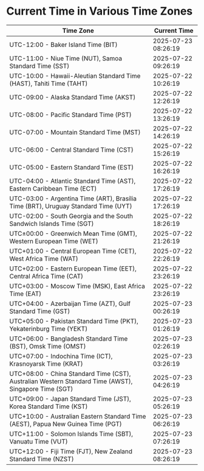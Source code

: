 # Current Time in Various Time Zones

| Time Zone | Current Time |
|-----------|--------------|
| UTC-12:00 - Baker Island Time (BIT) | 2025-07-23 08:26:19 |
| UTC-11:00 - Niue Time (NUT), Samoa Standard Time (SST) | 2025-07-22 09:26:19 |
| UTC-10:00 - Hawaii-Aleutian Standard Time (HAST), Tahiti Time (TAHT) | 2025-07-22 10:26:19 |
| UTC-09:00 - Alaska Standard Time (AKST) | 2025-07-22 12:26:19 |
| UTC-08:00 - Pacific Standard Time (PST) | 2025-07-22 13:26:19 |
| UTC-07:00 - Mountain Standard Time (MST) | 2025-07-22 14:26:19 |
| UTC-06:00 - Central Standard Time (CST) | 2025-07-22 15:26:19 |
| UTC-05:00 - Eastern Standard Time (EST) | 2025-07-22 16:26:19 |
| UTC-04:00 - Atlantic Standard Time (AST), Eastern Caribbean Time (ECT) | 2025-07-22 17:26:19 |
| UTC-03:00 - Argentina Time (ART), Brasília Time (BRT), Uruguay Standard Time (UYT) | 2025-07-22 17:26:19 |
| UTC-02:00 - South Georgia and the South Sandwich Islands Time (SGT) | 2025-07-22 18:26:19 |
| UTC±00:00 - Greenwich Mean Time (GMT), Western European Time (WET) | 2025-07-22 21:26:19 |
| UTC+01:00 - Central European Time (CET), West Africa Time (WAT) | 2025-07-22 22:26:19 |
| UTC+02:00 - Eastern European Time (EET), Central Africa Time (CAT) | 2025-07-22 23:26:19 |
| UTC+03:00 - Moscow Time (MSK), East Africa Time (EAT) | 2025-07-22 23:26:19 |
| UTC+04:00 - Azerbaijan Time (AZT), Gulf Standard Time (GST) | 2025-07-23 00:26:19 |
| UTC+05:00 - Pakistan Standard Time (PKT), Yekaterinburg Time (YEKT) | 2025-07-23 01:26:19 |
| UTC+06:00 - Bangladesh Standard Time (BST), Omsk Time (OMST) | 2025-07-23 02:26:19 |
| UTC+07:00 - Indochina Time (ICT), Krasnoyarsk Time (KRAT) | 2025-07-23 03:26:19 |
| UTC+08:00 - China Standard Time (CST), Australian Western Standard Time (AWST), Singapore Time (SGT) | 2025-07-23 04:26:19 |
| UTC+09:00 - Japan Standard Time (JST), Korea Standard Time (KST) | 2025-07-23 05:26:19 |
| UTC+10:00 - Australian Eastern Standard Time (AEST), Papua New Guinea Time (PGT) | 2025-07-23 06:26:19 |
| UTC+11:00 - Solomon Islands Time (SBT), Vanuatu Time (VUT) | 2025-07-23 07:26:19 |
| UTC+12:00 - Fiji Time (FJT), New Zealand Standard Time (NZST) | 2025-07-23 08:26:19 |
